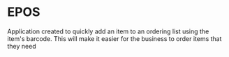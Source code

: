 # EPOS

Application created to quickly add an item to an ordering list using the item's barcode. This will make it easier for the business to order items that they need